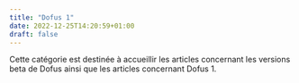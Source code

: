 ```yaml
---
title: "Dofus 1"
date: 2022-12-25T14:20:59+01:00
draft: false
---
```


Cette catégorie est destinée à accueillir les articles concernant les versions beta de Dofus ainsi que les articles concernant Dofus 1.